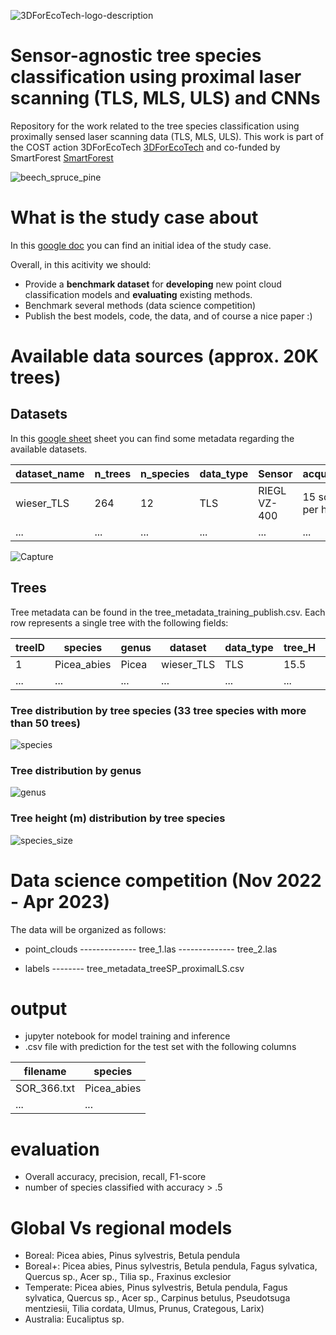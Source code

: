 
![3DForEcoTech-logo-description](https://user-images.githubusercontent.com/5663984/174446150-32e31872-2003-4af9-95d4-a1abfca0b744.png)

# Sensor-agnostic tree species classification using proximal laser scanning (TLS, MLS, ULS) and CNNs
Repository for the work related to the tree species classification using proximally sensed laser scanning data (TLS, MLS, ULS). This work is part of the COST action 3DForEcoTech [3DForEcoTech](https://3dforecotech.eu/) and co-funded by SmartForest [SmartForest](https://smartforest.no/)

![beech_spruce_pine](https://user-images.githubusercontent.com/5663984/205514849-14d77df2-0441-4caa-b230-6fdbdaad4ddc.png)

# What is the study case about
In this [google doc](https://docs.google.com/document/d/1ZbccmFbWLmyGxzJlcaE7QMqwauBFxgBb3gTPkEImuwg/edit) you can find an initial idea of the study case.

Overall, in this acitivity we should:
 - Provide a **benchmark dataset** for **developing** new point cloud classification models and **evaluating** existing methods.
 - Benchmark several methods (data science competition)
 - Publish the best models, code, the data, and of course a nice paper :)

# Available data sources (approx. 20K trees)
## Datasets
In this [google sheet](https://docs.google.com/spreadsheets/d/1qxj27Yh8B33I5eS9MAO9V_PJsr9OxU-kN3pY4TSlWHY/edit?usp=sharing)  sheet you can find some metadata regarding the available datasets. 

| dataset_name  | n_trees | n_species | data_type | Sensor | acquisition | annotation_quality | forest_type | x | y |
| ------------- | ------------- | ------------- | ------------- | ------------- | ------------- | ------------- | ------------- | ------------- | ------------- |
| wieser_TLS  | 264 | 12 | TLS | RIEGL VZ-400 | 15 scans per ha | manual | temperate | 14.7073 | 48.6638 |
| ...  | ... | ... | ... | ... | ... | ... | ... | ... | ... |

![Capture](https://user-images.githubusercontent.com/5663984/205518571-e7d85b0d-79ae-4dae-98da-99a1c4d7ff79.PNG)


## Trees 
Tree metadata can be found in the tree_metadata_training_publish.csv. Each row represents a single tree with the following fields:

| treeID  | species | genus | dataset | data_type | tree_H | filename |
| ------------- | ------------- | ------------- | ------------- | ------------- | ------------- | ------------- | 
| 1  | Picea_abies | Picea | wieser_TLS | TLS | 15.5 | /train/00070.las |
| ...  | ... | ... | ... | ... | ... | ... | ... | 

### Tree distribution by tree species (33 tree species with more than 50 trees)
![species](https://user-images.githubusercontent.com/5663984/205514818-7af03617-e358-44e0-9f40-4c555d6bf3c5.png)

### Tree distribution by genus
![genus](https://user-images.githubusercontent.com/5663984/205514824-9c84acfb-e907-4bc7-8b10-ccff19bad82a.png)

### Tree height (m) distribution by tree species
![species_size](https://user-images.githubusercontent.com/5663984/205514870-8d1ca47f-9fdc-4a70-8a4f-cf197653a58c.png)

# Data science competition (Nov 2022 - Apr 2023)
The data will be organized as follows:
- point_clouds
-------------- tree_1.las 
-------------- tree_2.las 

- labels
-------- tree_metadata_treeSP_proximalLS.csv 

# output
- jupyter notebook for model training and inference
- .csv file with prediction for the test set with the following columns

| filename  | species | 
| ------------- | ------------- | 
| SOR_366.txt  | Picea_abies |  
| ...  | ... |

# evaluation
- Overall accuracy, precision, recall, F1-score
- number of species classified with accuracy > .5
 

# Global Vs regional models
- Boreal: Picea abies, Pinus sylvestris, Betula pendula 
- Boreal+: Picea abies, Pinus sylvestris, Betula pendula, Fagus sylvatica, Quercus sp., Acer sp., Tilia sp., Fraxinus exclesior
- Temperate: Picea abies, Pinus sylvestris, Betula pendula, Fagus sylvatica, Quercus sp., Acer sp., Carpinus betulus, Pseudotsuga mentziesii, Tilia cordata, Ulmus, Prunus, Crategous, Larix)
- Australia: Eucaliptus sp.
